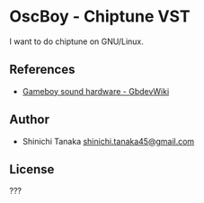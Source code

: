 # OscBoy - Chiptune VST

I want to do chiptune on GNU/Linux.

## References

- [Gameboy sound hardware - GbdevWiki](https://gbdev.gg8.se/wiki/articles/Gameboy_sound_hardware)

## Author

- Shinichi Tanaka <shinichi.tanaka45@gmail.com>

## License

???
